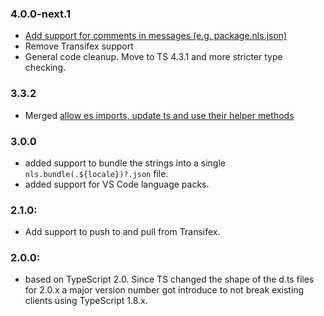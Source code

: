 ### 4.0.0-next.1

* [Add support for comments in messages (e.g. package.nls.json)](https://github.com/microsoft/vscode-nls-dev/issues/32)
* Remove Transifex support
* General code cleanup. Move to TS 4.3.1 and more stricter type checking.

### 3.3.2

* Merged [allow es imports, update ts and use their helper methods](https://github.com/microsoft/vscode-nls-dev/pull/27)

### 3.0.0

* added support to bundle the strings into a single `nls.bundle(.${locale})?.json` file.
* added support for VS Code language packs.

### 2.1.0:

* Add support to push to and pull from Transifex.

### 2.0.0:

* based on TypeScript 2.0. Since TS changed the shape of the d.ts files for 2.0.x a major version number got introduce to not break existing clients using TypeScript 1.8.x.
